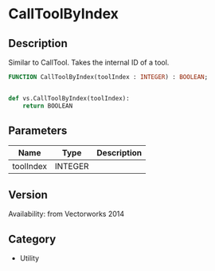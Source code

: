 # CallToolByIndex

## Description
Similar to CallTool. Takes the internal ID of a tool.

```pascal
FUNCTION CallToolByIndex(toolIndex : INTEGER) : BOOLEAN;
```

```python

def vs.CallToolByIndex(toolIndex):
    return BOOLEAN
```

## Parameters
|Name|Type|Description|
|---|---|---|
|toolIndex|INTEGER||

## Version
Availability: from Vectorworks 2014
## Category
* Utility


